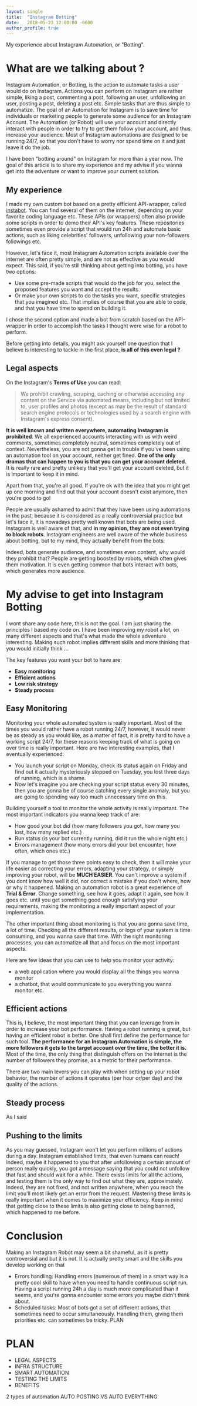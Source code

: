 ```yaml
---
layout: single
title:  "Instagram Botting"
date:   2018-05-23 12:00:00 -0600
author_profile: true
---
```


My experience about Instagram Automation, or "Botting".

# What are we talking about ?

Instagram Automation, or Botting, is the action to automate tasks a user would do on Instagram. Actions you can perform on Instagram are rather simple, liking a post, commenting a post, following an user, unfollowing an user, posting a post, deleting a post etc. Simple tasks that are thus simple to automatize.
The goal of an Automation for Instagram is to save time for individuals or marketing people to generate some audience for an Instagram Account. The Automation (or Robot) will use your account and directly interact with people in order to try to get them follow your account, and thus increase your audience. Most of Instagram automations are designed to be running 24/7, so that you don't have to worry nor spend time on it and just leave it do the job.

I have been "botting around" on Instagram for more than a year now. The goal of this article is to share my experience and my advise if you wanna get into the adventure or want to improve your current solution.

## My experience

I made my own custom bot based on a pretty efficient API-wrapper, called [instabot](https://github.com/instagrambot/instabot).
You can find several of them on the internet, depending on your favorite coding language etc. These APIs (or wrappers) often also provide some scripts in order to demo their API's key features. These repositories sometimes even provide a script that would run 24h and automate basic actions, such as liking celebrities' followers, unfollowing your non-followers followings etc.

However, let's face it, most Instagram Automation scripts available over the internet are often pretty simple, and are not as effective as you would expect. This said, if you're still thinking about getting into botting, you have two options:

- Use some pre-made scripts that would do the job for you, select the proposed features you want and accept the results.
- Or make your own scripts to do the tasks you want, specific strategies that you imagined etc. That implies of course that you are able to code, and that you have time to spend on building it.

I chose the second option and made a bot from scratch based on the API-wrapper in order to accomplish the tasks I thought were wise for a robot to perform.

Before getting into details, you might ask yourself one question that I believe is interesting to tackle in the first place, **is all of this even legal ?**

## Legal aspects

On the Instagram's **Terms of Use** you can read:

> We prohibit crawling, scraping, caching or otherwise accessing any content on the Service via automated means, including but not limited to, user profiles and photos (except as may be the result of standard search engine protocols or technologies used by a search engine with Instagram's express consent).

**It is well known and written everywhere, automating Instagram is prohibited**. We all experienced accounts interacting with us with weird comments, sometimes completely neutral, sometimes completely out of context.
Nevertheless, you are not gonna get in trouble if you've been using an automation tool on your account, neither get fined. **One of the only dramas that can happen to you is that you can get your account deleted.**
It is really rare and pretty unlikely that you'll get your account deleted, but it is important to keep it in mind.

Apart from that, you're all good. If you're ok with the idea that you might get up one morning and find out that your account doesn't exist anymore, then you're good to go!

People are usually ashamed to admit that they have been using automations in the past, because it is considered as a really controversial practice but let's face it, it is nowadays pretty well known that bots are being used. Instagram is well aware of that, and **in my opinion, they are not even trying to block robots**. Instagram engineers are well aware of the whole business about botting, but to my mind, they actually benefit from the bots:

Indeed, bots generate audience, and sometimes even content, why would they prohibit that? People are getting boosted by robots, which often gives them motivation. It is even getting common that bots interact with bots, which generates more audience.


# My advise to get into Instagram Botting

I wont share any code here, this is not the goal. I am just sharing the principles I based my code on. I have been improving my robot a lot, on many different aspects and that's what made the whole adventure interesting. Making such robot implies different skills and more thinking that you would initially think ...

The key features you want your bot to have are:
- **Easy monitoring**
- **Efficient actions**
- **Low risk strategy**
- **Steady process**

## Easy Monitoring

Monitoring your whole automated system is really important. Most of the times you would rather have a robot running 24/7, however, it would never be as steady as you would like, as a matter of fact, it is pretty hard to have a working script 24/7, for these reasons keeping track of what is going on over time is really important. Here are two interesting examples, that I eventually experienced:
- You launch your script on Monday, check its status again on Friday and find out it actually mysteriously stopped on Tuesday, you lost three days of running, which is a shame.
- Now let's imagine you are checking your script status every 30 minutes, then you are gonna be of course catching every single anomaly, but you are going to spending way too much unnecessary time on this.

Building yourself a tool to monitor the whole activity is really important. The most important indicators you wanna keep track of are:
- How good your bot did (how many followers you got, how many you lost, how many replied etc.)
- Run status (is your bot currently running, did it run the whole night etc.)
- Errors management (how many errors did your bot encounter, how often, which ones etc.)

If you manage to get those three points easy to check, then it will make your life easier as correcting your errors, adapting your strategy, or simply improving your robot, will be **MUCH EASIER**. You can't improve a system if you dont know how well it did, nor correct a mistake if you don't where, how or why it happened.
Making an automation robot is a great experience of **Trial & Error**. Change something, see how it goes, adapt it again, see how it goes etc. until you get something good enough satisfying your requirements, making the monitoring a really important aspect of your implementation.

The other important thing about monitoring is that you are gonna save time, a lot of time.
Checking all the different results, or logs of your system is time consuming, and you wanna save that time. With the right monitoring processes, you can automatize all that and focus on the most important aspects.

Here are few ideas that you can use to help you monitor your activity:
- a web application where you would display all the things you wanna monitor
- a chatbot, that would communicate to you everything you wanna monitor
etc.

## Efficient actions

This is, I believe, the most important thing that you can leverage from in order to increase your bot performance.
Having a robot running is great, but having an efficient robot is better. One shall first define the performance for such tool. **The performance for an Instagram Automation is simple, the more followers it gets to the target account over the time, the better it is.**
Most of the time, the only thing that distinguish offers on the internet is the number of followers they promise, as a metric for their performance.

There are two main levers you can play with when setting up your robot behavior, the number of actions it operates (per hour or/per day) and the quality of the actions.


## Steady process

As I said

## Pushing to the limits

As you may guessed, Instagram won't let you perform millions of actions during a day. Instagram established limits, that even humans can reach! Indeed, maybe it happened to you that after unfollowing a certain amount of person really quickly, you got a message saying that you could not unfollow that fast and should wait for a while.
There exists limits for all the actions, and testing them is the only way to find out what they are, approximately. Indeed, they are not fixed, and not written anywhere, when you reach the limit you'll most likely get an error from the request. Mastering these limits is really important when it comes to maximize your efficiency.
Keep in mind that getting close to these limits is also getting close to being banned, which happened to me before.

# Conclusion

Making an Instagram Robot may seem a bit shameful, as it is pretty controversial and but it is not. It is actually pretty smart and the skills you develop working on that
- Errors handling:
Handling errors (numerous of them) in a smart way is a pretty cool skill to have when you need to handle continuous script run. Having a script running 24h a day is much more complicated than it seems, and you're gonna encounter some errors you maybe didn't think about.
- Scheduled tasks:
Most of bots got a set of different actions, that sometimes need to occur simultaneously. Handling them, giving them priorities etc. can sometimes be tricky.
PLAN

# PLAN
- LEGAL ASPECTS
- INFRA STRUCTURE
- SMART AUTOMATION
- TESTING THE LIMITS
- BENEFITS

2 types of automation
AUTO POSTING VS AUTO EVERYTHING
